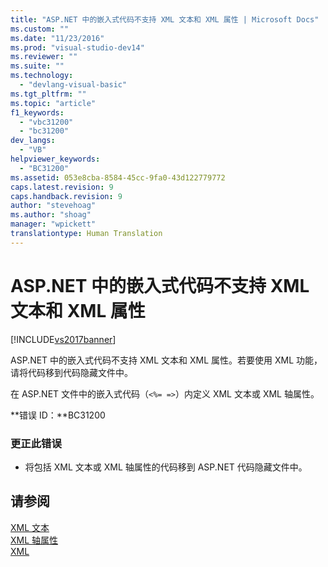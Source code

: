 ```yaml
---
title: "ASP.NET 中的嵌入式代码不支持 XML 文本和 XML 属性 | Microsoft Docs"
ms.custom: ""
ms.date: "11/23/2016"
ms.prod: "visual-studio-dev14"
ms.reviewer: ""
ms.suite: ""
ms.technology: 
  - "devlang-visual-basic"
ms.tgt_pltfrm: ""
ms.topic: "article"
f1_keywords: 
  - "vbc31200"
  - "bc31200"
dev_langs: 
  - "VB"
helpviewer_keywords: 
  - "BC31200"
ms.assetid: 053e8cba-8584-45cc-9fa0-43d122779772
caps.latest.revision: 9
caps.handback.revision: 9
author: "stevehoag"
ms.author: "shoag"
manager: "wpickett"
translationtype: Human Translation
---
```

# ASP.NET 中的嵌入式代码不支持 XML 文本和 XML 属性
[!INCLUDE[vs2017banner](../../../csharp/includes/vs2017banner.md)]

ASP.NET 中的嵌入式代码不支持 XML 文本和 XML 属性。若要使用 XML 功能，请将代码移到代码隐藏文件中。  
  
 在 ASP.NET 文件中的嵌入式代码（`<%= =>`）内定义 XML 文本或 XML 轴属性。  
  
 **错误 ID：**BC31200  
  
### 更正此错误  
  
-   将包括 XML 文本或 XML 轴属性的代码移到 ASP.NET 代码隐藏文件中。  
  
## 请参阅  
 [XML 文本](../../../visual-basic/language-reference/xml-literals/index.md)   
 [XML 轴属性](../../../visual-basic/language-reference/xml-axis/xml-axis-properties.md)   
 [XML](../../../visual-basic/programming-guide/language-features/xml/index.md)